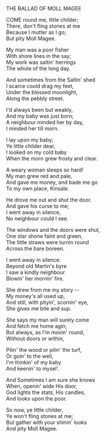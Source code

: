 THE BALLAD OF MOLL MAGEE  
  
COME round me, little childer;  
There, don't fling stones at me  
Because I mutter as I go;  
But pity Moll Magee.  
  
My man was a poor fisher  
With shore lines in the say;  
My work was saltin' herrings  
The whole of the long day.  
  
And sometimes from the Saltin' shed  
I scarce could drag my feet,  
Under the blessed moonlight,  
Along the pebbly street.  
  
I'd always been but weakly,  
And my baby was just born;  
A neighbour minded her by day,  
I minded her till morn.  
  
I lay upon my baby;  
Ye little childer dear,  
I looked on my cold baby  
When the morn grew frosty and clear.  
  
A weary woman sleeps so hard!  
My man grew red and pale,  
And gave me money, and bade me go  
To my own place, Kinsale.  
  
He drove me out and shut the door.  
And gave his curse to me;  
I went away in silence,  
No neighbour could I see.  
  
The windows and the doors were shut,  
One star shone faint and green,  
The little straws were turnin round  
Across the bare boreen.  
  
I went away in silence:  
Beyond old Martin's byre  
I saw a kindly neighbour  
Blowin' her mornin' fire.  
  
She drew from me my story --  
My money's all used up,  
And still, with pityin', scornin' eye,  
She gives me bite and sup.  
  
She says my man will surely come  
And fetch me home agin;  
But always, as I'm movin' round,  
Without doors or within,  
  
Pilin' the wood or pilin' the turf,  
Or goin' to the well,  
I'm thinkin' of my baby  
And keenin' to mysel'.  
  
And Sometimes I am sure she knows  
When, openin' wide His door,  
God lights the stats, His candles,  
And looks upon the poor.  
  
So now, ye little childer,  
Ye won't fling stones at me;  
But gather with your shinin' looks  
And pity Moll Magee.  
